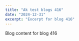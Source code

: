 ```yaml
---
title: "Ak test blogs 416"
date: "2024-12-31"
excerpt: "Excerpt for blog 416"
---
```


Blog content for blog 416